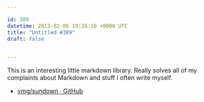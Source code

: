 ```yaml
---

id: 389
datetime: 2013-02-06 19:26:18 +0000 UTC
title: "Untitled #389"
draft: false


---
```


This is an interesting little markdown library. Really solves all of my complaints about Markdown and stuff I often write myself. 

 
 * [vmg/sundown · GitHub](https://github.com/vmg/sundown)


